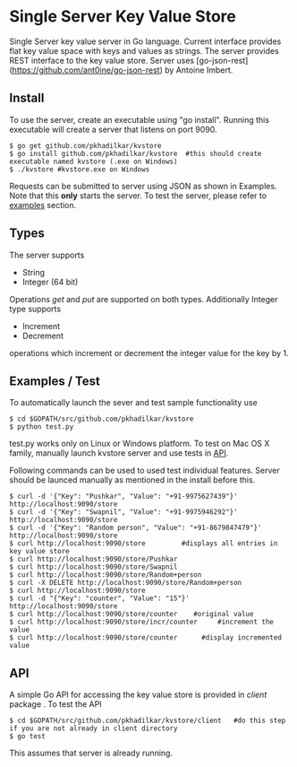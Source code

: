 Single Server Key Value Store
====================================

Single Server key value server in Go language. Current interface provides flat key value space with keys and values as strings. The server provides REST interface to the key value store. Server uses [go-json-rest] (https://github.com/ant0ine/go-json-rest) by Antoine Imbert.

Install
-------
To use the server, create an executable using "go install". Running this executable will create a server that listens on port 9090. 
```
$ go get github.com/pkhadilkar/kvstore
$ go install github.com/pkhadilkar/kvstore	#this should create executable named kvstore (.exe on Windows)
$ ./kvstore	#kvstore.exe on Windows
```
Requests can be submitted to server using JSON as shown in Examples. Note that this **only** starts the server. To test the server, please refer to [examples](#examples-test) section.

Types
-----
The server supports 

+ String
+ Integer (64 bit)

Operations *get* and *put* are supported on both types. Additionally Integer type supports

+ Increment
+ Decrement

operations which increment or decrement the integer value for the key by 1.

Examples / Test
--------
To automatically launch the sever and test sample functionality use
```
$ cd $GOPATH/src/github.com/pkhadilkar/kvstore
$ python test.py
```
test.py works only on Linux or Windows platform. To test on Mac OS X family, manually launch kvstore server and use tests in [API](#api).

Following commands can be used to used test individual features. Server should be launced manually as mentioned in the install before this.

```
$ curl -d '{"Key": "Pushkar", "Value": "+91-9975627439"}' http://localhost:9090/store
$ curl -d '{"Key": "Swapnil", "Value": "+91-9975946292"}' http://localhost:9090/store
$ curl -d '{"Key": "Random person", "Value": "+91-8679847479"}' http://localhost:9090/store
$ curl http://localhost:9090/store	  	   #displays all entries in key value store
$ curl http://localhost:9090/store/Pushkar
$ curl http://localhost:9090/store/Swapnil
$ curl http://localhost:9090/store/Random+person
$ curl -X DELETE http://localhost:9090/store/Random+person
$ curl http://localhost:9090/store
$ curl -d "{"Key": "counter", "Value": "15"}' http://localhost:9090/store
$ curl http://localhost:9090/store/counter    #original value
$ curl http://localhost:9090/store/incr/counter 	#increment the value
$ curl http://localhost:9090/store/counter		#display incremented value
```

API 
-----
A simple Go API for accessing the key value store is provided in *client* package . To test the API
```
$ cd $GOPATH/src/github.com/pkhadilkar/kvstore/client	#do this step if you are not already in client directory
$ go test
```
This assumes that server is already running.